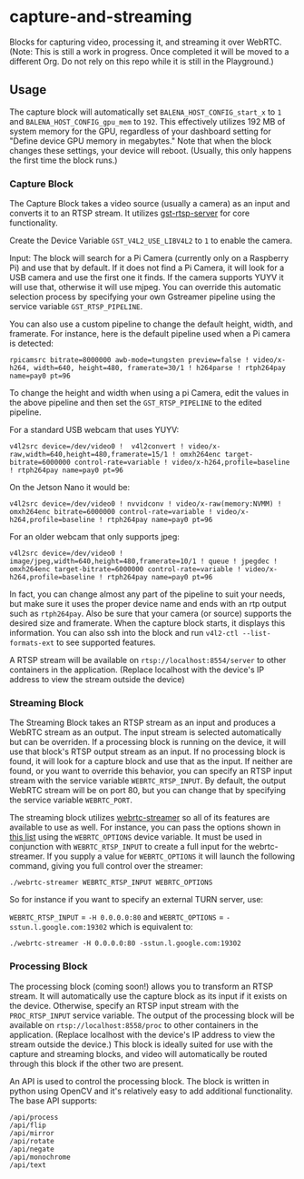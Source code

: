 # capture-and-streaming
Blocks for capturing video, processing it, and streaming it over WebRTC. (Note: This is still a work in progress. Once completed it will be moved to a different Org. Do not rely on this repo while it is still in the Playground.)

## Usage
The capture block will automatically set `BALENA_HOST_CONFIG_start_x` to `1` and `BALENA_HOST_CONFIG_gpu_mem` to `192`. This effectively utilizes 192 MB of system memory for the GPU, regardless of your dashboard setting for "Define device GPU memory in megabytes." Note that when the block changes these settings, your device will reboot. (Usually, this only happens the first time the block runs.)

### Capture Block

The Capture Block takes a video source (usually a camera) as an input and converts it to an RTSP stream. It utilizes [gst-rtsp-server](https://github.com/GStreamer/gst-rtsp-server) for core functionality.

Create the Device Variable `GST_V4L2_USE_LIBV4L2` to `1` to enable the camera.

Input: The block will search for a Pi Camera (currently only on a Raspberry Pi) and use that by default. If it does not find a Pi Camera, it will look for a USB camera and use the first one it finds. If the camera supports YUYV it will use that, otherwise it will use mjpeg. You can override this automatic selection process by specifying your own Gstreamer pipeline using the service variable `GST_RTSP_PIPELINE`. 

You can also use a custom pipeline to change the default height, width, and framerate. For instance, here is the default pipeline used when a Pi camera is detected:

`rpicamsrc bitrate=8000000 awb-mode=tungsten preview=false ! video/x-h264, width=640, height=480, framerate=30/1 ! h264parse ! rtph264pay name=pay0 pt=96`

To change the height and width when using a pi Camera, edit the values in the above pipeline and then set the `GST_RTSP_PIPELINE` to the edited pipeline.

For a standard USB webcam that uses YUYV:

`v4l2src device=/dev/video0 !  v4l2convert ! video/x-raw,width=640,height=480,framerate=15/1 ! omxh264enc target-bitrate=6000000 control-rate=variable ! video/x-h264,profile=baseline ! rtph264pay name=pay0 pt=96`

On the Jetson Nano it would be:

`v4l2src device=/dev/video0 ! nvvidconv ! video/x-raw(memory:NVMM) ! omxh264enc bitrate=6000000 control-rate=variable ! video/x-h264,profile=baseline ! rtph264pay name=pay0 pt=96`

For an older webcam that only supports jpeg:

`v4l2src device=/dev/video0 ! image/jpeg,width=640,height=480,framerate=10/1 ! queue ! jpegdec ! omxh264enc target-bitrate=6000000 control-rate=variable ! video/x-h264,profile=baseline ! rtph264pay name=pay0 pt=96`

In fact, you can change almost any part of the pipeline to suit your needs, but make sure it uses the proper device name and ends with an rtp output such as `rtph264pay`. Also be sure that your camera (or source) supports the desired size and framerate. When the capture block starts, it displays this information. You can also ssh into the block and run `v4l2-ctl --list-formats-ext` to see supported features.

A RTSP stream will be available on `rtsp://localhost:8554/server` to other containers in the application. (Replace localhost with the device's IP address to view the stream outside the device)

### Streaming Block

The Streaming Block takes an RTSP stream as an input and produces a WebRTC stream as an output. The input stream is selected automatically but can be overriden. If a processing block is running on the device, it will use that block's RTSP output stream as an input. If no processing block is found, it will look for a capture block and use that as the input. If neither are found, or you want to override this behavior, you can specify an RTSP input stream with the service variable `WEBRTC_RTSP_INPUT`. By default, the output WebRTC stream will be on port 80, but you can change that by specifying the service variable `WEBRTC_PORT`.

The streaming block utilizes [webrtc-streamer](https://github.com/mpromonet/webrtc-streamer) so all of its features are available to use as well. For instance, you can pass the options shown in [this list](https://github.com/mpromonet/webrtc-streamer#usage) using the `WEBRTC_OPTIONS` device variable. It must be used in conjunction with `WEBRTC_RTSP_INPUT` to create a full input for the webrtc-streamer. If you supply a value for `WEBRTC_OPTIONS` it will launch the following command, giving you full control over the streamer:
```
./webrtc-streamer WEBRTC_RTSP_INPUT WEBRTC_OPTIONS
```

So for instance if you want to specify an external TURN server, use:

`WEBRTC_RTSP_INPUT` = `-H 0.0.0.0:80` and `WEBRTC_OPTIONS` = `-sstun.l.google.com:19302` which is equivalent to:

```
./webrtc-streamer -H 0.0.0.0:80 -sstun.l.google.com:19302
```


### Processing Block
The processing block (coming soon!) allows you to transform an RTSP stream. It will automatically use the capture block as its input if it exists on the device. Otherwise, specify an RTSP input stream with the `PROC_RTSP_INPUT` service variable. The output of the processing block will be available on `rtsp://localhost:8558/proc` to other containers in the application. (Replace localhost with the device's IP address to view the stream outside the device.) This block is ideally suited for use with the capture and streaming blocks, and video will automatically be routed through this block if the other two are present.

An API is used to control the processing block. The block is written in python using OpenCV and it's relatively easy to add additional functionality. The base API supports:
```
/api/process
/api/flip
/api/mirror
/api/rotate
/api/negate
/api/monochrome
/api/text
```

